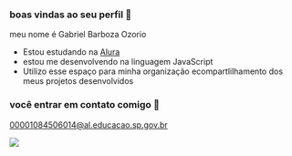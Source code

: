 ### boas vindas ao seu perfil 👋

meu nome é Gabriel Barboza Ozorio

- Estou estudando na [Alura](https://www.aluno.com.br)
- estou me desenvolvendo na linguagem JavaScript
- Utilizo esse espaço para minha organização ecompartlilhamento dos meus projetos desenvolvidos

### você entrar em contato comigo 📧 

00001084506014@al.educacao.sp.gov.br

![](https://media1.tenor.com/m/S3HR_7TKYSYAAAAd/game-of-thrones-dragon.gif)
